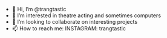 - 👋 Hi, I’m @trangtastic
- 👀 I’m interested in theatre acting and sometimes computers
- 💞️ I’m looking to collaborate on interesting projects
- 📫 How to reach me: INSTAGRAM: trangtastic

<!---
trangtastic/trangtastic is a ✨ special ✨ repository because its `README.md` (this file) appears on your GitHub profile.
You can click the Preview link to take a look at your changes.
--->
